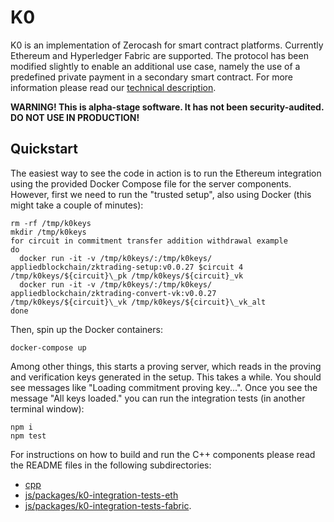 # K0
K0 is an implementation of Zerocash for smart contract platforms. Currently Ethereum and Hyperledger Fabric are supported. The protocol has been modified slightly to enable an additional use case, namely the use of a predefined private payment in a secondary smart contract. For more information please read our [technical description](https://appliedblockchain.com/k0.pdf).

__WARNING! This is alpha-stage software. It has not been security-audited. DO NOT USE IN PRODUCTION!__

## Quickstart

The easiest way to see the code in action is to run the Ethereum integration using the provided Docker Compose file for the server components. However, first we need to run the "trusted setup", also using Docker (this might take a couple of minutes):

```
rm -rf /tmp/k0keys
mkdir /tmp/k0keys
for circuit in commitment transfer addition withdrawal example
do
  docker run -it -v /tmp/k0keys/:/tmp/k0keys/ appliedblockchain/zktrading-setup:v0.0.27 $circuit 4 /tmp/k0keys/${circuit}\_pk /tmp/k0keys/${circuit}_vk
  docker run -it -v /tmp/k0keys/:/tmp/k0keys/ appliedblockchain/zktrading-convert-vk:v0.0.27 /tmp/k0keys/${circuit}\_vk /tmp/k0keys/${circuit}\_vk_alt
done
```

Then, spin up the Docker containers:

```
docker-compose up
```

Among other things, this starts a proving server, which reads in the proving and verification keys generated in the setup. This takes a while. You should see messages like "Loading commitment proving key...". Once you see the message "All keys loaded." you can run the integration tests (in another terminal window):

```
npm i
npm test
```

For instructions on how to build and run the C++ components please read the README files in the following subdirectories:
- [cpp](cpp)
- [js/packages/k0-integration-tests-eth](js/packages/k0-integration-tests-eth)
- [js/packages/k0-integration-tests-fabric](js/packages/k0-integration-tests-fabric).